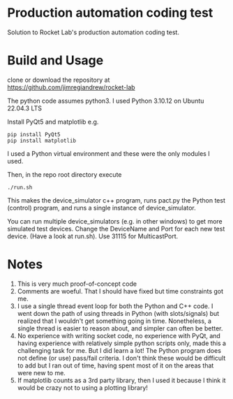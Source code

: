 # Production automation coding test
Solution to Rocket Lab's production automation coding test. 

# Build and Usage
clone or download the repository at https://github.com/jimregiandrew/rocket-lab

The python code assumes python3. I used Python 3.10.12 on Ubuntu 22.04.3 LTS

Install PyQt5 and matplotlib e.g.
```
pip install PyQt5
pip install matplotlib
```
I used a Python virtual environment and these were the only modules I used.

Then, in the repo root directory execute
```
./run.sh
```
This makes the device_simulator c++ program, runs pact.py the Python test (control) program, and runs a single instance of device_simulator.

You can run multiple device_simulators (e.g. in other windows) to get more simulated test devices. Change the DeviceName and Port for each new test device. (Have a look at run.sh). Use 31115 for MulticastPort.

# Notes
1. This is very much proof-of-concept code
2. Comments are woeful. That I should have fixed but time constraints got me.
3. I use a single thread event loop for both the Python and C++ code. I went down the path of using threads in Python (with slots/signals) but realized that I wouldn't get something going in time. Nonetheless, a single thread is easier to reason about, and  simpler can often be better.
4. No experience with writing socket code, no experience with PyQt, and having experience with relatively simple python scripts only, made this a challenging task for me. But I did learn a lot! The Python program does not define (or use) pass/fail criteria. I don't think these would be difficult to add but I ran out of time, having spent most of it on the areas that were new to me.
5. If matplotlib counts as a 3rd party library, then I used it because I think it would be crazy not to using a plotting library!

